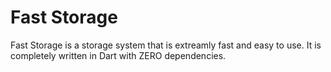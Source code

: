 # Fast Storage

Fast Storage is a storage system that is extreamly fast and easy to use. It is completely written in Dart with ZERO dependencies.
